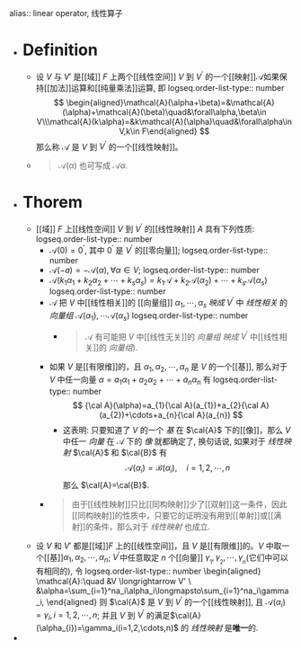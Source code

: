 alias:: linear operator, 线性算子

- # Definition
	- 设 $V$ 与 $V'$ 是[[域]] $F$ 上两个[[线性空间]] $V$ 到 $V^{\prime}$ 的一个[[映射]]$\mathcal{A}$如果保持[[加法]]运算和[[纯量乘法]]运算, 即
	  logseq.order-list-type:: number
	  $$
	  \begin{aligned}\mathcal{A}(\alpha+\beta)=&\mathcal{A}(\alpha)+\mathcal{A}(\beta)\quad&\forall\alpha,\beta\in V\\\mathcal{A}(k\alpha)=&k\mathcal{A}(\alpha)\quad&\forall\alpha\in V,k\in F\end{aligned}
	  $$
	  那么称 $\mathcal{A}$ 是 $V$ 到 $V^{\prime}$ 的一个[[线性映射]]。
	- >$\mathcal{A}(\alpha)$ 也可写成 $\mathcal{A}\alpha$.
- # Thorem
	- [[域]] $F$ 上[[线性空间]] $V$ 到 $V^{\prime}$ 的[[线性映射]] $A$ 具有下列性质:
	  logseq.order-list-type:: number
		- $\mathcal{A}(0)=0^{\prime}$, 其中 $0^{\prime}$ 是 $V^{\prime}$ 的[[零向量]];
		  logseq.order-list-type:: number
		- $\mathcal{A}(-a)=-\mathcal{A}(α), \forall α∈V$;
		  logseq.order-list-type:: number
		- $\mathcal{A}(k_1α_1+k_2α_2+\cdots+k_sα_s)=k_1\mathcal{A}+k_2\mathcal{A}(\alpha_2)+\cdots+k_s\mathcal{A}(\alpha_s)$
		  logseq.order-list-type:: number
		- $\mathcal{A}$ 把 $V$ 中[[线性相关]]的 [[向量组]] $α_1,\cdots,α_s$ *映成* $V^{\prime}$ 中 *线性相关* 的 *向量组* $\mathcal{A}(\alpha_{1}),\cdots \mathcal{A}(\alpha_{s})$
		  logseq.order-list-type:: number
			- >$\mathcal{A}$ 有可能把 $V$ 中[[线性无关]]的 *向量组* *映成* $V^{\prime}$ 中[[线性相关]]的 *向量组*).
		- 如果 $V$ 是[[有限维]]的，且 $\alpha_1,\alpha_2,\cdots,\alpha_n$ 是 $V$ 的一个[[基]], 那么对于 $V$ 中任一向量 $\alpha=a_{1}\alpha_{1}+a_{2}\alpha_{2}+\cdots+a_{n}\alpha_{n}$ 有
		  logseq.order-list-type:: number
		  $$
		  {\cal A}(\alpha)=a_{1}{\cal A}(a_{1})+a_{2}{\cal A}(a_{2})+\cdots+a_{n}{\cal A}(a_{n})
		  $$
			- 这表明: 只要知道了 $V$ 的一个 *基* 在 $\cal{A}$ 下的[[像]]，那么 $V$ 中任一 *向量* 在 $\mathcal{A}$ 下的 *像* 就都确定了, 换句话说, 如果对于 *线性映射* $\cal{A}$ 和 $\cal{B}$ 有
			  $$
			  \mathcal{A}(\alpha_i)=\mathcal{B}(\alpha_i),\quad i=1,2,\cdots,n
			  $$
			  那么 $\cal{A}=\cal{B}$.
		- >由于[[线性映射]]只比[[同构映射]]少了[[双射]]这一条件，因此[[同构映射]]的性质中，只要它的证明没有用到[[单射]]或[[满射]]的条件，那么对于 *线性映射* 也成立.
	- 设 $V$ 和 $V'$ 都是[[域]]$F$ 上的[[线性空间]]，且 $V$ 是[[有限维]]的。$V$ 中取一个[[基]]$\alpha_{1},\alpha_{2},\cdots,\alpha_{n}$; $V^{\prime}$中任意取定 $n$ 个[[向量]] $\gamma_{_1},\gamma_{_2},\cdots,\gamma_{_n}$(它们中可以有相同的), 令
	  logseq.order-list-type:: number
	  \begin{aligned}
	  \mathcal{A}:\quad &V \longrightarrow V' \\
	  &\alpha=\sum_{i=1}^na_i\alpha_i\longmapsto\sum_{i=1}^na_i\gamma_i,
	  \end{aligned}
	  则 $\cal{A}$ 是 $V$ 到 $V^{\prime}$ 的一个[[线性映射]], 且 $\mathcal{A}(\alpha_{i})=\gamma_{i},i=1,2,\cdots,n$; 并且 $V$ 到 $V^{\prime}$ 的满足$\cal{A}(\alpha_{i})=\gamma_i(i=1,2,\cdots,n)$ 的 *线性映射* 是**唯一**的.
-